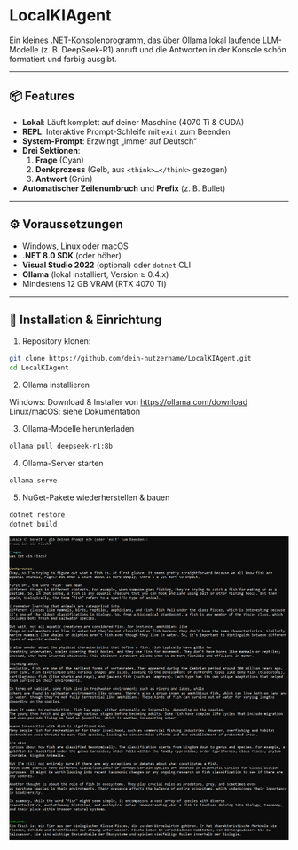 ﻿# LocalKIAgent

Ein kleines .NET-Konsolenprogramm, das über [Ollama](https://ollama.com/) lokal laufende LLM-Modelle (z. B. DeepSeek-R1) anruft und die Antworten in der Konsole schön formatiert und farbig ausgibt.

---

## 📦 Features

- **Lokal**: Läuft komplett auf deiner Maschine (4070 Ti & CUDA)
- **REPL**: Interaktive Prompt-Schleife mit `exit` zum Beenden
- **System-Prompt**: Erzwingt „immer auf Deutsch“
- **Drei Sektionen**:  
  1. **Frage** (Cyan)  
  2. **Denkprozess** (Gelb, aus `<think>…</think>` gezogen)  
  3. **Antwort** (Grün)  
- **Automatischer Zeilenumbruch** und **Prefix** (z. B. Bullet)  

---

## ⚙️ Voraussetzungen

- Windows, Linux oder macOS  
- **.NET 8.0 SDK** (oder höher)  
- **Visual Studio 2022** (optional) oder `dotnet` CLI  
- **Ollama** (lokal installiert, Version ≥ 0.4.x)  
- Mindestens 12 GB VRAM (RTX 4070 Ti)

---

## 🚀 Installation & Einrichtung

1. Repository klonen:
```bash
git clone https://github.com/dein-nutzername/LocalKIAgent.git
cd LocalKIAgent
```


2. Ollama installieren

Windows: Download & Installer von https://ollama.com/download
Linux/macOS: siehe Dokumentation

3. Ollama-Modelle herunterladen
```bash
ollama pull deepseek-r1:8b
```

4. Ollama-Server starten
```bash
ollama serve
```
5. NuGet-Pakete wiederherstellen & bauen
```bash
dotnet restore
dotnet build
```

![Beispiel-Ausgabe](Screen.png)
